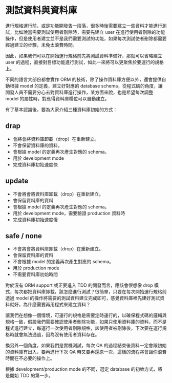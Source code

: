 # 測試資料與資料庫

進行規格運行前，或是功能開發告一段落，很多時後需要建立一些資料才能進行測試，比如說當需要測試使用者刪除時，需要先建立 user 在進行使用者刪除的功能操作，但是使用者建立並不是我們需要測試的功能，如果每次測試使者刪除都需要經過建立的步驟，未免太浪費時間。

因此，如果我們可以在開始運行規格前先將測試資料準備好，那就可以省略建立 user 的過程，直接對目標功能進行測試，如此一來將可以更聚焦於要運行的規格上。

不同的語言大部份都會實作 ORM 的技術，除了操作資料庫方便以外，還會提供自動根據 model 的定義，建立好對應的 database schema，從程式碼的角度，讓開發人員不需要分心去對資料庫進行操作，某方面來說，也是希望每次調整 model 的屬性時，對應得資料庫欄位可以自動建立。

有了基本認識後，要為大家介紹三種資料庫初始的方式：

## drap

-	會將會將資料庫卸載（drop）在重新建立。
-	不會保留資料庫的資料。
-	會根據 model 的定義再次產生對應的 schema。
-	用於 development mode
-	完成資料庫初始速度快

## update

-	不會將會將資料庫卸載（drop）在重新建立。
-	會保留資料庫的資料
-	會根據 model 的定義再次產生對應的 schema。
-	用於 development mode，需要驗證 production 資料時
-	完成資料庫初始速度慢

## safe / none

-	不會將會將資料庫卸載（drop）在重新建立。
-	會保留資料庫的資料
-	不會根據 model 的定義再次產生對應的 schema。
-	用於 production mode
-	不需要資料庫初始時間

對於沒有 ORM support 或正要進入 TDD 的開發而言，應該會很想像 drop 模式，每次都把資料庫卸載，該怎麼進行測試？很簡單，只要在每次開始運行規格前透過 model 的操作將需要的測試資料建立完成即可，感覺資料庫裡先建好測試資料就好，為什麼需要再用程式來建立資料？

讓我們在想像一個情境，可運行的規格是需要定時運行的，以確保程式碼的邏輯與規格一致，假設我們需要確認使用者刪除功能，如果只使用資料庫的資料，而不是程式進行建立，每運行一次使用者刪除規格，該使用者被刪除後，下次要在運行規格時就會無法通過，因為沒有使用者資料存在。

換另外一個角度，如果我們是實機測試，每次 QA 的過程結束後資料一定會跟初始的資料庫有出入，要再進行下次 QA 時又要再還原一次，這樣的流程將會讓你浪費時間在不必要的操作上。

根據 development/production mode 的不同，選定 database 的初始方式，將是開始 TDD 的第一步。
